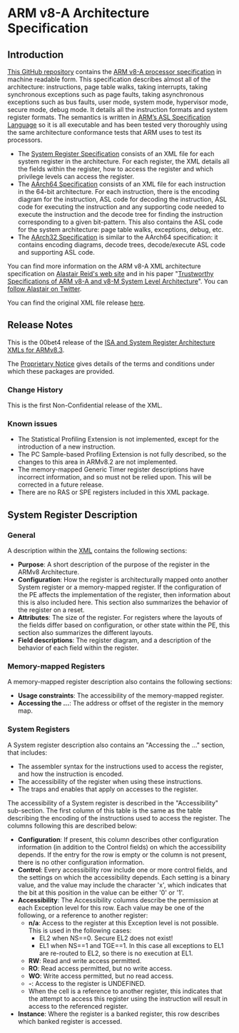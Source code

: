 # ARM v8-A Architecture Specification

## Introduction

[This GitHub repository](https://github.com/meriac/archex) contains the [ARM v8-A processor specification](https://static.docs.arm.com/ddi0487/b/DDI0487B_a_armv8_arm.pdf) in machine readable form. This specification describes almost all of the architecture: instructions, page table walks, taking interrupts, taking synchronous exceptions such as page faults, taking asynchronous exceptions such as bus faults, user mode, system mode, hypervisor mode, secure mode, debug mode. It details all the instruction formats and system register formats. The semantics is written in [ARM’s ASL Specification Language](https://alastairreid.github.io/specification_languages/) so it is all executable and has been tested very thoroughly using the same architecture conformance tests that ARM uses to test its processors.

- The [System Register Specification](ARMv83A-SysReg/func_index.xml) consists of an XML file for each system register in the architecture. For each register, the XML details all the fields within the register, how to access the register and which privilege levels can access the register.
- The [AArch64 Specification](A64_v83A_ISA/) consists of an XML file for each instruction in the 64-bit architecture. For each instruction, there is the encoding diagram for the instruction, ASL code for decoding the instruction, ASL code for executing the instruction and any supporting code needed to execute the instruction and the decode tree for finding the instruction corresponding to a given bit-pattern. This also contains the ASL code for the system architecture: page table walks, exceptions, debug, etc.
- The [AArch32 Specification](AArch32_v83A_ISA/) is similar to the AArch64 specification: it contains encoding diagrams, decode trees, decode/execute ASL code and supporting ASL code.

You can find more information on the ARM v8-A XML architecture specification on [Alastair Reid's web site](//alastairreid.github.io/ARM-v8a-xml-release/) and in his paper "[Trustworthy Specifications of ARM v8-A and v8-M System Level Architecture](//alastairreid.github.io/papers/fmcad2016-trustworthy.pdf)". You can [follow Alastair on Twitter](https://twitter.com/alastair_d_reid).

You can find the original XML file release [here](https://developer.arm.com/products/architecture/a-profile/exploration-tools).

## Release Notes

This is the 00bet4 release of the [ISA and System Register Architecture XMLs for ARMv8.3](https://developer.arm.com/products/architecture/a-profile/exploration-tools).

The [Proprietary Notice](README.md) gives details of the terms and conditions under which these packages are provided.

### Change History

This is the first Non-Confidential release of the XML.

### Known issues

- The Statistical Profiling Extension is not implemented, except for the introduction of a new instruction.
- The PC Sample-based Profiling Extension is not fully described, so the changes to this area in ARMv8.2 are not implemented.
- The memory-mapped Generic Timer register descriptions have incorrect information, and so must not be relied upon. This will be corrected in a future release.
- There are no RAS or SPE registers included in this XML package.

## System Register Description

### General

A description within the [XML](ARMv83A-SysReg/func_index.xml) contains the following sections:

- **Purpose**: A short description of the purpose of the register in the ARMv8 Architecture.
- **Configuration**: How the register is architecturally mapped onto another System register or a memory-mapped register. If the configuration of the PE affects the implementation of the register, then information about this is also included here. This section also summarizes the behavior of the register on a reset.
- **Attributes**: The size of the register. For registers where the layouts of the fields differ based on configuration, or other state within the PE, this section also summarizes the different layouts.
- **Field descriptions**: The register diagram, and a description of the behavior of each field within the register.

### Memory-mapped Registers

A memory-mapped register description also contains the following sections:

- **Usage constraints**: The accessibility of the memory-mapped register.
- **Accessing the ...**: The address or offset of the register in the memory map.

### System Registers

A System register description also contains an "Accessing the ..." section, that includes:

- The assembler syntax for the instructions used to access the register, and how the instruction is encoded.
- The accessibility of the register when using these instructions.
- The traps and enables that apply on accesses to the register.

The accessibility of a System register is described in the "Accessibility" sub-section. The first column of this table is the same as the table describing the encoding of the instructions used to access the register. The columns following this are described below:

- **Configuration**: If present, this column describes other configuration information (in addition to the Control fields) on which the accessibility depends. If the entry for the row is empty or the column is not present, there is no other configuration information.
- **Control**: Every accessibility row include one or more control fields, and the settings on which the accessibility depends. Each setting is a binary value, and the value may include the character 'x', which indicates that the bit at this position in the value can be either '0' or '1'.
- **Accessibility**: The Accessibility columns describe the permission at each Exception level for this row. Each value may be one of the following, or a reference to another register:
  - **n/a**: Access to the register at this Exception level is not possible. This is used in the following cases:
     - EL2 when NS==0. Secure EL2 does not exist!
     - EL1 when NS==1 and TGE==1. In this case all exceptions to EL1 are re-routed to EL2, so there is no execution at EL1.
  - **RW**: Read and write access permitted.
  - **RO**: Read access permitted, but no write access.
  - **WO**: Write access permitted, but no read access.
  - **-**: Access to the register is UNDEFINED.
  - When the cell is a reference to another register, this indicates that the attempt to access this register using the instruction will result in access to the referenced register.
- **Instance**: Where the register is a banked register, this row describes which banked register is accessed.
